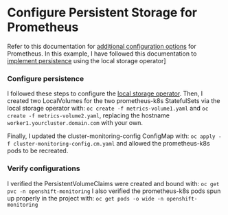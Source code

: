 # Configure Persistent Storage for Prometheus

Refer to this documentation for [additional configuration options] for Prometheus.  In this example, I have followed this documentation to [implement persistence] using the local storage operator]

### Configure persistence

I followed these steps to configure the [local storage operator].  Then, I created two LocalVolumes for the two prometheus-k8s StatefulSets via the local storage operator with: `oc create -f metrics-volume1.yaml` and `oc create -f metrics-volume2.yaml`, replacing the hostname `worker1.yourcluster.domain.com` with your own.

Finally, I updated the cluster-monitoring-config ConfigMap with: `oc apply -f cluster-monitoring-config.cm.yaml` and allowed the prometheus-k8s pods to be recreated.

### Verify configurations

I verified the PersistentVolumeClaims were created and bound with: `oc get pvc -n openshift-monitoring`
I also verified the prometheus-k8s pods spun up properly in the project with: `oc get pods -o wide -n openshift-monitoring`

[additional configuration options]: https://docs.openshift.com/container-platform/4.3/monitoring/cluster_monitoring/configuring-the-monitoring-stack.html
[implement persistence]: https://docs.openshift.com/container-platform/4.3/monitoring/cluster_monitoring/configuring-the-monitoring-stack.html#configuring-persistent-storage
[local storage operator]: ../local-storage
